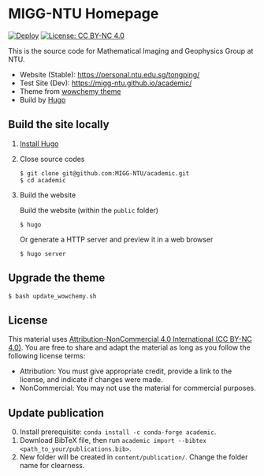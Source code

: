 # MIGG-NTU Homepage

[![Deploy](https://github.com/MIGG-NTU/academic/actions/workflows/deploy.yml/badge.svg)](https://github.com/MIGG-NTU/academic/actions/workflows/deploy.yml)
[![License: CC BY-NC 4.0](https://img.shields.io/badge/License-CC%20BY--NC%204.0-blue.svg)](https://creativecommons.org/licenses/by-nc/4.0/deed.en)

This is the source code for Mathematical Imaging and Geophysics Group at NTU.

- Website (Stable): https://personal.ntu.edu.sg/tongping/
- Test Site (Dev): https://migg-ntu.github.io/academic/
- Theme from [wowchemy theme](https://wowchemy.com/)
- Build by [Hugo](https://gohugo.io/)

## Build the site locally

1.  [Install Hugo](https://gohugo.io/getting-started/installing)

2.  Close source codes

    ```
    $ git clone git@github.com:MIGG-NTU/academic.git
    $ cd academic
    ```

3.  Build the website

    Build the website (within the `public` folder)
    ```
    $ hugo
    ```

    Or generate a HTTP server and preview it in a web browser
    ```
    $ hugo server
    ```

## Upgrade the theme

```
$ bash update_wowchemy.sh
```

## License

This material uses [Attribution-NonCommercial 4.0 International (CC BY-NC 4.0)](https://creativecommons.org/licenses/by-nc/4.0/deed.en).
You are free to share and adapt the material as long as you follow the following
license terms:

- Attribution: You must give appropriate credit, provide a link to the license, and indicate if changes were made.
- NonCommercial: You may not use the material for commercial purposes.

## Update publication

0. Install prerequisite: `conda install -c conda-forge academic`.
1. Download BibTeX file, then run `academic import --bibtex <path_to_your/publications.bib>`.
2. New folder will be created in `content/publication/`. Change the folder name for clearness.
